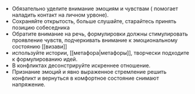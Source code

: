 - Обязательно уделите внимание эмоциям и чувствам ( помогает наладить контакт на личном урвоне).
- Сохраняйте открытость, больше слушайте, старайтесь принять позицию собеседника
- Обратите внимание на речь, формулировки должны стимулировать проявление чувств, подчеркивать внимание к эмоциональному состоянию [[визави]]
- используйте истории, [[метафора|метафоры]], творчески подходите к формулированию идей.
- В конфликтах десонстрируйте искреннее отношение.
- Признание эмоций и явно выраженное стремление решить конфликт и вернуться в комфортное состояние снимают напряжение.


